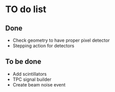 # TO do list

## Done
  * Check geometry to have proper pixel detector
  * Stepping action for detectors

## To be done
  * Add scintillators
  * TPC signal builder
  * Create beam noise event

